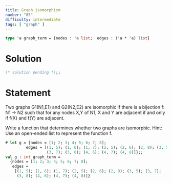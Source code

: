 ```yaml
---
title: Graph isomorphism
number: "85"
difficulty: intermediate
tags: [ "graph" ]
---
```


```ocaml
type 'a graph_term = {nodes : 'a list;  edges : ('a * 'a) list}
```

# Solution

```ocaml
(* solution pending *);;
```

# Statement

Two graphs G1(N1,E1) and G2(N2,E2) are isomorphic if there is a
bijection f: N1 → N2 such that for any nodes X,Y of N1, X and Y are
adjacent if and only if f(X) and f(Y) are adjacent.

Write a function that determines whether two graphs are isomorphic.
Hint: Use an open-ended list to represent the function f.

```ocaml
# let g = {nodes = [1; 2; 3; 4; 5; 6; 7; 8];
         edges = [(1, 5); (1, 6); (1, 7); (2, 5); (2, 6); (2, 8); (3, 5);
                  (3, 7); (3, 8); (4, 6); (4, 7); (4, 8)]};;
val g : int graph_term =
  {nodes = [1; 2; 3; 4; 5; 6; 7; 8];
   edges =
    [(1, 5); (1, 6); (1, 7); (2, 5); (2, 6); (2, 8); (3, 5); (3, 7);
     (3, 8); (4, 6); (4, 7); (4, 8)]}
```

